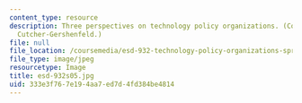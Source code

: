 ```yaml
---
content_type: resource
description: Three perspectives on technology policy organizations. (Courtesy of Joel
  Cutcher-Gershenfeld.)
file: null
file_location: /coursemedia/esd-932-technology-policy-organizations-spring-2005/333e3f767e194aa7ed7d4fd384be4814_esd-932s05.jpg
file_type: image/jpeg
resourcetype: Image
title: esd-932s05.jpg
uid: 333e3f76-7e19-4aa7-ed7d-4fd384be4814
---
```

